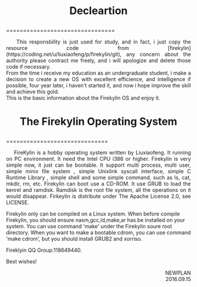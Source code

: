 # <p align="center">Decleartion</p>
================================

<p align="justify">&nbsp;&nbsp;&nbsp;&nbsp;This responsbility is just used for study, and in fact, i just copy the resource code from [firekylin](https://coding.net/u/liuxiaofeng/p/firekylin/git), any concern about the authority please contract me freely, and i will apologize and delete those code if necessary.</br>
<td style="word-break:break-all">From the time i receive my education as an undergraduate student, i make a decision to create a new OS with excellent efficience, and intelligence if possible, four year later, i haven't started it, and now i hope improve the skill and achieve this gold.</td></br>
This is the basic information about the Firekylin OS and enjoy it.</p>






# <p align="center">The Firekylin Operating System</p>
==============================

<p align="justify">&nbsp;&nbsp;&nbsp;&nbsp;FireKylin is a hobby operating system written by Liuxiaofeng. It running on PC environment. It need the Intel CPU i386 or higher.
Firekylin is very simple now, it just can be bootable. It support multi process, multi user, simple minix file system , simple Unixlink syscall interface, simple C Runtime Library , simple shell and some simple command, such as ls, cat, mkdir, rm, etc.
Firekylin can boot use a CD-ROM. It use GRUB to load the kenrel and ramdisk. Ramdisk is the root file system, all the operations on it would disappear. 
Firkeylin is distribute under The Apache License 2.0, see LICENSE.
  
Firekylin only can be compiled on a Linux system. When before compile Firekylin, you should ensure nasm,gcc,ld,make,ar has be installed on your system. You can use command 'make' under the Firekylin soure root directory.
When you want to make a bootable cdrom, you can use command 'make cdrom', but you should install GRUB2 and xorriso.</p>

Fireklyin QQ Group:118649440.

Best wishes!


<p align="right">NEWPLAN </br>2016.09.15</p>
